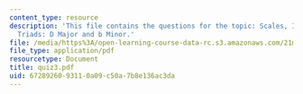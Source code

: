 ```yaml
---
content_type: resource
description: 'This file contains the questions for the topic: Scales, Intervals, and
  Triads: D Major and b Minor.'
file: /media/https%3A/open-learning-course-data-rc.s3.amazonaws.com/21m-301-harmony-and-counterpoint-i-spring-2005/6728926093110a09c50a7b8e136ac3da_quiz3.pdf
file_type: application/pdf
resourcetype: Document
title: quiz3.pdf
uid: 67289260-9311-0a09-c50a-7b8e136ac3da
---
```

